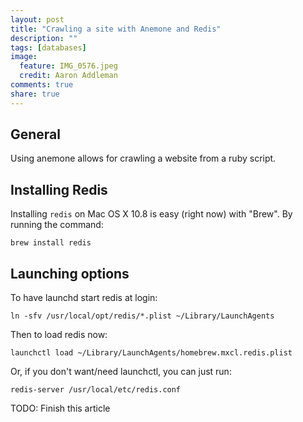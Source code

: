 ```yaml
---
layout: post
title: "Crawling a site with Anemone and Redis"
description: ""
tags: [databases]
image:
  feature: IMG_0576.jpeg
  credit: Aaron Addleman
comments: true
share: true
---
```


## General

Using anemone allows for crawling a website from a ruby script.

## Installing Redis

Installing `redis` on Mac OS X 10.8 is easy (right now) with "Brew". By running the command:

    brew install redis

## Launching options

To have launchd start redis at login:

    ln -sfv /usr/local/opt/redis/*.plist ~/Library/LaunchAgents

Then to load redis now:

    launchctl load ~/Library/LaunchAgents/homebrew.mxcl.redis.plist

Or, if you don't want/need launchctl, you can just run:

    redis-server /usr/local/etc/redis.conf

TODO: Finish this article
